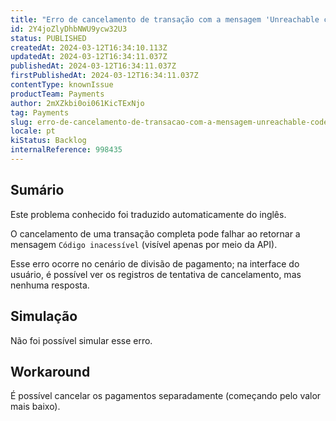```yaml
---
title: "Erro de cancelamento de transação com a mensagem 'Unreachable code' (código inacessível)"
id: 2Y4joZlyDhbNWU9ycw32U3
status: PUBLISHED
createdAt: 2024-03-12T16:34:10.113Z
updatedAt: 2024-03-12T16:34:11.037Z
publishedAt: 2024-03-12T16:34:11.037Z
firstPublishedAt: 2024-03-12T16:34:11.037Z
contentType: knownIssue
productTeam: Payments
author: 2mXZkbi0oi061KicTExNjo
tag: Payments
slug: erro-de-cancelamento-de-transacao-com-a-mensagem-unreachable-code-codigo-inacessivel
locale: pt
kiStatus: Backlog
internalReference: 998435
---
```


## Sumário

<div class="alert alert-info">
  <p>Este problema conhecido foi traduzido automaticamente do inglês.</p>
</div>


O cancelamento de uma transação completa pode falhar ao retornar a mensagem `Código inacessível` (visível apenas por meio da API).

Esse erro ocorre no cenário de divisão de pagamento; na interface do usuário, é possível ver os registros de tentativa de cancelamento, mas nenhuma resposta.

## Simulação


Não foi possível simular esse erro.



## Workaround


É possível cancelar os pagamentos separadamente (começando pelo valor mais baixo).




